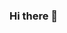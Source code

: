 ### Hi there 👋

<!--
**niuxiaoling/niuxiaoling** is a ✨ _special_ ✨ repository because its `README.md` (this file) appears on your GitHub profile.

Here are some ideas to get you started:
### 我是前端开发小姐姐
- 🔭 I’m currently working on ...
- 🌱 I’m currently learning ...
- 👯 I’m looking to collaborate on ...
- 🤔 I’m looking for help with ...
- 💬 Ask me about ...
- 📫 How to reach me: ...
- 😄 Pronouns: ...
- ⚡ Fun fact: ...
-->
